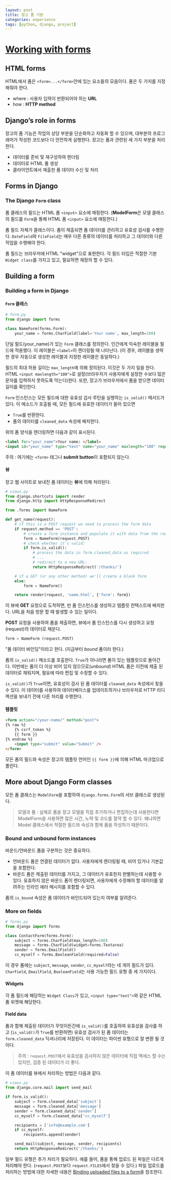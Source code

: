 ```yaml
---
layout: post
title: 장고 폼 기본
categories: experience
tags: [python, django, project]
---
```


# [Working with forms](https://docs.djangoproject.com/en/1.10/topics/forms/)

## HTML forms
HTML에서 폼은 `<form>...</form>`안에 있는 요소들의 모음이다. 폼은 두 가지를 지정해줘야 한다.

- where : 사용자 입력이 반환되어야 하는  **URL**
- how : **HTTP method**


## Django’s role in forms
장고의 폼 기능은 작업의 상당 부분을 단순화하고 자동화 할 수 있으며, 대부분의 프로그래머가 작성한 코드보다 더 안전하게 실행한다. 장고는 폼과 관련된 세 가지 부분을 처리한다.
- 데이터를 준비 및 재구성하여 렌더링
- 데이터로 HTML 폼 생성
- 클라이언트에서 제출한 폼 데이터 수신 및 처리

## Forms in Django
### The Django `Form` class
폼 클래스의 필드는 HTML 폼 `<input>` 요소에 매핑한다. (**ModelForm**은 모델 클래스의 필드를 `Form`을 통해 HTML 폼 `<input>` 요소에 매핑한다.)

폼 필드 자체가 클래스이다. 폼이 제출되면 폼 데이터를 관리하고 유효성 검사를 수행한다. `DateField`와 `FileField`는 매우 다른 종류의 데이터를 처리하고 그 데이터와 다른 작업을 수행해야 한다.

폼 필드는 브라우저에 HTML "widget"으로 표현한다. 각 필드 타입은 적절한 기본 `Widget class`를 가지고 있고, 필요하면 재정의 할 수 있다.

## Building a form
### Building a form in Django
#### `Form` 클래스

```python
# form.py
from django import forms

class NameForm(forms.Form):
    your_name = forms.CharField(label='Your name', max_length=100)
```
단일 필드(your_name)가 있는 `Form` 클래스를 정의한다. 인간에게 익숙한 레이블을 필드에 적용했다. 이 레이블은 `<label>`이 렌더링될 때 나타난다. (이 경우, 레이블을 생략 한 경우 자동으로 생성한 레이블과 지정한 레이블은 동일하다.)

필드의 최대 허용 길이는 `max_length`에 의해 정의된다. 이것은 두 가지 일을 한다. HTML `<input maxlength="100">`로 설정(브라우저가 사용자에게 설정한 수보다 많은 문자를 입력하지 못하도록 막는다)한다. 또한, 장고가 브라우저에서 폼을 받으면 데이터 길이를 확인한다.


`Form` 인스턴스는 모든 필드에 대한 유효성 검사 루틴을 실행하는 `is_valid()` 메서드가 있다. 이 메소드가 호출될 때, 모든 필드에 유효한 데이터가 들어 있으면
- `True`를 반환한다.
- 폼의 데이터를 `cleaned_data` 속성에 배치한다.

위의 폼 양식을 렌더링하면 다음과 같이 표시된다.
```html
<label for="your_name">Your name: </label>
<input id="your_name" type="text" name="your_name" maxlength="100" required />
```

주의 : 여기에는 `<form>` 태그나 **submit button**이 포함되지 않는다.

#### 뷰
장고 웹 사이트로 보내진 폼 데이터는 **뷰**에 의해 처리된다.

```python
# views.py
from django.shortcuts import render
from django.http import HttpResponseRedirect

from .forms import NameForm

def get_name(request):
    # if this is a POST request we need to process the form data
    if request.method == 'POST':
        # create a form instance and populate it with data from the request:
        form = NameForm(request.POST)
        # check whether it's valid:
        if form.is_valid():
            # process the data in form.cleaned_data as required
            # ...
            # redirect to a new URL:
            return HttpResponseRedirect('/thanks/')

    # if a GET (or any other method) we'll create a blank form
    else:
        form = NameForm()

    return render(request, 'name.html', {'form': form})
```
이 뷰에 **GET** 요청으로 도착하면, 빈 폼 인스턴스를 생성하고 템플릿 컨텍스트에 배치한다. URL을 처음 방문 할 때 발생할 수 있는 일이다.

**POST** 요청을 사용하여 폼을 제출하면, 뷰에서 폼 인스턴스를 다시 생성하고 요청(request)의 데이터로 채운다.
```python
form = NameForm (request.POST)
```
"폼 데이터 바인딩"이라고 한다. (지금부터 *bound* 폼이라 한다.)

폼의 `is_valid()` 메소드를 호출한다. `True`가 아니라면 폼이 있는 템플릿으로 돌아간다. 이번에는 폼이 더 이상 비어 있지 않으므로(*unbound*) HTML 폼은 이전에 제출 된 데이터로 채워지며, 필요에 따라 편집 및 수정할 수 있다.

`is_valid()`가 `True`이면, 유효성이 검사 된 폼 데이터를 `cleaned_data` 속성에서 찾을 수 있다. 이 데이터를 사용하여 데이터베이스를 업데이트하거나 브라우저로 HTTP 리디렉션을 보내기 전에 다른 처리를 수행한다.

#### 템플릿
```html
<form action="/your-name/" method="post">
{% raw %}
    {% csrf_token %}
    {{ form }}
{% endraw %}
    <input type="submit" value="Submit" />
</form>
```
모든 폼의 필드와 속성은 장고의 템플릿 언어인 `{{ form }}`에 의해 HTML 마크업으로 풀린다.

## More about Django Form classes
모든 폼 클래스는 `ModelForm`을 포함하여 `django.forms.Form`의 서브 클래스로 생성된다.

> 모델과 폼 : 실제로 폼을 장고 모델을 직접 추가하거나 편집하는데 사용한다면 ModelForm을 사용하면 많은 시간, 노력 및 코드를 절약 할 수 있다. 왜냐하면 Model 클래스에서 적절한 필드와 속성과 함께 폼을 작성하기 때문이다.

### Bound and unbound form instances
바운드/언바운드 폼을 구분하는 것은 중요하다.
- 언바운드 폼은 연결된 데이터가 없다. 사용자에게 렌더링될 때, 비어 있거나 기본값을 포함한다.
- 바운드 폼은 제출된 데이터를 가지고, 그 데이터가 유효한지 판별하는데 사용할 수 있다. 유효하지 않은 바운드 폼이 렌더링되면, 사용자에게 수정해야 할 데이터를 알려주는 인라인 에러 메시지를 포함할 수 있다.

폼의 `is_bound` 속성은 폼 데이터가 바인드되어 있는지 여부를 알려준다.

### More on fields

```python
# forms.py
from django import forms

class ContactForm(forms.Form):
    subject = forms.CharField(max_length=100)
    message = forms.CharField(widget=forms.Textarea)
    sender = forms.EmailField()
    cc_myself = forms.BooleanField(required=False)
```
이 경우 폼에는 `subject`, `message`, `sender`, `cc_myself`라는 네 개의 필드가 있다. `CharField`, `EmailField`, `BooleanField`는 사용 가능한 필드 유형 중 세 가지이다.

#### Widgets
각 폼 필드에 해당하는 `Widget Class`가 있고, `<input type="text">`와 같은 HTML 폼 위젯에 해당한다.

#### Field data
폼과 함께 제출된 데이터가 무엇이든간에 `is_valid()`를 호출하여 유효성을 검사를 하고 (`is_valid()`가 `True`를 반환하면) 유효성 검사가 된 폼 데이터는 `form.cleaned_data` 딕셔너리에 저장된다. 이 데이터는 파이썬 유형으로 잘 변환 될 것이다.

> 주의 : `request.POST`에서 유효성을 검사하지 않은 데이터에 직접 액세스 할 수는 있지만, 검증 된 데이터가 더 좋다.

이 폼 데이터를 뷰에서 처리하는 방법은 다음과 같다.
```python
# views.py
from django.core.mail import send_mail

if form.is_valid():
    subject = form.cleaned_data['subject']
    message = form.cleaned_data['message']
    sender = form.cleaned_data['sender']
    cc_myself = form.cleaned_data['cc_myself']

    recipients = ['info@example.com']
    if cc_myself:
        recipients.append(sender)

    send_mail(subject, message, sender, recipients)
    return HttpResponseRedirect('/thanks/')

```
일부 필드 유형은 추가 처리가 필요하다. 예를 들어, 폼을 통해 업로드 된 파일은 다르게 처리해야 한다. (`request.POST`보다 `request.FILES`에서 찾을 수 있다.) 파일 업로드를 처리하는 방법에 대한 자세한 내용은 [Binding uploaded files to a form](https://docs.djangoproject.com/en/1.11/ref/forms/api/#binding-uploaded-files)을 참조한다.
